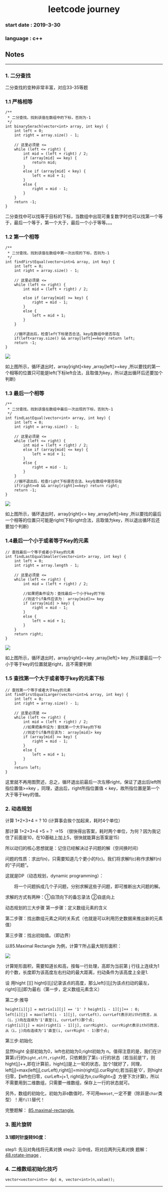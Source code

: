 # <center>leetcode journey</center>


### start date : 2019-3-30

### language : c++

## Notes
---
### 1. 二分查找
二分查找的变种非常丰富，对应33-35等题
### 1.1 严格相等
```
/**
 * 二分查找，找到该值在数组中的下标，否则为-1
 */
int binarySerach(vector<int> array, int key) {
    int left = 0;
    int right = array.size() - 1;

    // 这里必须是 <=
    while (left <= right) {
        int mid = (left + right) / 2;
        if (array[mid] == key) {
            return mid;
        }
        else if (array[mid] < key) {
            left = mid + 1;
        }
        else {
            right = mid - 1;
        }
    }
    return -1;
}
```
二分查找中可以找等于目标的下标，当数组中出现可重复数字时也可以找第一个等于，最后一个等于，第一个大于，最后一个小于等等。。。
### 1.2 第一个相等
```
/**
 * 二分查找，找到该值在数组中第一次出现的下标，否则为-1
 */
int findFirstEqual(vector<int>& array, int key) {
    int left = 0;
    int right = array.size() - 1;

    // 这里必须是 <=
    while (left <= right) {
        int mid = (left + right) / 2;
      
        else if (array[mid] >= key) {
            right = mid - 1;
        }
        else {
            left = mid + 1;
        }
    }

    //循环退出后，检查left下标是否合法、key在数组中是否存在
    if(left<array.size() && array[left]==key) return left;
    return -1;
}
```
![](https://tva1.sinaimg.cn/large/006y8mN6ly1g8f5eqot3wj30as063glu.jpg)

如上图所示，循环退出时，array[right]<key ,array[left]>=key ,所以要找的第一个相等的位置只可能是left(下标left合法，且取值为key，所以退出循环后还要加个判断)

### 1.3 最后一个相等
```
/**
 * 二分查找，找到该值在数组中最后一次出现的下标，否则为-1
 */
int findLastEqual(vector<int> array, int key) {
    int left = 0;
    int right = array.size() - 1;

    // 这里必须是 <=
    while (left <= right) {
        int mid = (left + right) / 2;
        else if (array[mid] <= key) {
            left = mid + 1;
        }
        else {
            right = mid - 1;
        }
    }
    //循环退出后，检查right下标是否合法、key在数组中是否存在
    if(right>=0 && array[right]==key) return right;
    return -1;
}
```
![](https://tva1.sinaimg.cn/large/006y8mN6ly1g8f5ro32glj30bd05u0t0.jpg)

如上图所示，循环退出时，array[right]<= key ,array[left]>key ,所以要找的最后一个相等的位置只可能是right(下标right合法，且取值为key，所以退出循环后还要加个判断)
### 1.4最后一个小于或者等于Key的元素
```
// 查找最后一个等于或者小于key的元素
int findLastEqualSmaller(vector<int> array, int key) {
    int left = 0;
    int right = array.length - 1;

    // 这里必须是 <=
    while (left <= right) {
        int mid = (left + right) / 2;

        //如果把条件设为：查找最后一个小于key的下标
        //则这个if条件应该为： array[mid]>= key
        if (array[mid] > key) {
            right = mid - 1;
        }
        else {
            left = mid + 1;
        }
    }
    return right;
}
```
![](https://tva1.sinaimg.cn/large/006y8mN6ly1g8f5ro32glj30bd05u0t0.jpg)

如上图所示，循环退出时，array[right]<=key ,array[left]> key ,所以要最后一个小于等于key的位置就是right，且不需要判断

### 1.5 查找第一个大于或者等于key的元素下标
```
// 查找第一个等于或者大于key的元素
int findFirstEqualLarger(vector<int>& array, int key) {
    int left = 0;
    int right = array.size() - 1;

    // 这里必须是 <=
    while (left <= right) {
        int mid = (left + right) / 2;
        //如果把条件设为：查找第一个大于key的下标
        //则这个if条件应该为： array[mid]> key
        if (array[mid] >= key) {
            right = mid - 1;
        }
        else {
            left = mid + 1;
        }
    }
    return left;
}
```
这里就不再用图赘述，总之，循环退出前最后一次左移right，保证了退出后left所指位置值>=key ，同理，退出后，right所指位置值 < key，故所指位置是第一个大于等于key的值。


### 2. 动态规划

计算 1+2+3+4 = ?  10 (计算事会挨个加起来，耗时4个单位）

那计算 1+2+3+4 +5 =？ ->15 （很快得出答案，耗时两个单位，为何？因为我记住了前面是10，在10基础上加上5，很快就能算出答案是15）

所以动归的核心思想就是：记住已经解决过子问题的解（空间换时间）

问题的性质：求出f(n)，只需要知道几个更小的f(c)。我们将求解f(c)称作求解f(n)的“子问题”。

这就是DP（动态规划，dynamic programming）：

　　将一个问题拆成几个子问题，分别求解这些子问题，即可推断出大问题的解。

求解的方式有两种：①自顶向下的备忘录法 ②自底向上

动态规划的三大步骤
第一步骤：定义数组元素的含义

第二步骤：找出数组元素之间的关系式（也就是可以利用历史数据来推出新的元素值）

第三步骤：找出初始值。（即边界）

以85.Maximal Rectangle 为例，计算‘1’所占最大矩形面积：

![](https://tva1.sinaimg.cn/large/006tNbRwly1g9koujmufhj30ge0a0jrq.jpg)

计算矩形面积，需要知道长和高，按每一行处理，高即为当前第 j 行往上连续为1的个数，长度即为该高度左右扫动的最大距离，扫动条件为该高度上全是1.

设 用hight [][] hight[i][j]记录该点的高度，那么left[i][j]为该点扫动的最左，right[i][j]即为最右（第一步，定义数组元素含义）

第二步:推导
```
height[i][j] = matrix[i][j] == '1' ? height[i - 1][j]++ : 0;
left[i][j] = max(left[i - 1][j], currLeft)，currLeft表示对ith行而言，从（i，j)向左连续为'1'直至(i, currLeft)那个点;
right[i][j] = min(right[i - 1][j], currRight)， currRight表示ith行而言，从（i，j)向右连续为'1'直至(i, currRight - 1)那个点;
```
第三步:初始化

显然hight 全部初始为0，left也初始为0,right初始为 n。值得注意的是，我们在计算第`i`行的`hight,elft,right`时，只依赖到了第`i-1`行的状态（若当前是'1'，则hight[j]++,即在计算前，hight[j]是上一轮的状态，加个1就好了，同理，left[j]=max(left[j],curLeft),right[j]=min(right[j].curRight);若当前是'0'，则hight归零，【left也归零，curLeft=j+1, right设为n,curRight=j】方便下次计算)，所以不需要用到二维数组，只需要一维数组，保存上一行的状态就可。

另外，数组的初始化，初始为非`0`数值时，不可用`memset`,一定不要（除非是`char`类型）！用`fill`替代！

完整题解：
 [85.maximal-rectangle](https://github.com/tangmengqiu/leetcode/blob/master/85.maximal-rectangle.cpp),

### 3. 图片旋转

#### 3.1顺时针旋转90度：
step1: 先沿对角线将元素对换
step2: 沿中线，将对应两列元素对换
题解：[48.rotate-image](https://github.com/tangmengqiu/leetcode/blob/master/48.rotate-image.cpp) ,

### 4. 二维数组初始化技巧

```
vector<vector<int>> dp( m, vector<int>(n,value));
```

---